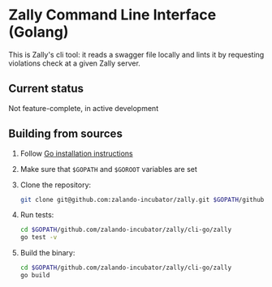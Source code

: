 # Zally Command Line Interface (Golang)

This is Zally's cli tool: it reads a swagger file locally and lints it by
requesting violations check at a given Zally server.

## Current status

Not feature-complete, in active development

## Building from sources

1. Follow [Go installation instructions](https://golang.org/doc/install)

1. Make sure that `$GOPATH` and `$GOROOT` variables are set

1. Clone the repository:

    ```bash
    git clone git@github.com:zalando-incubator/zally.git $GOPATH/github.com/zalando-incubator/zally
    ``` 

1. Run tests:

    ```bash
    cd $GOPATH/github.com/zalando-incubator/zally/cli-go/zally
    go test -v
    ```

1. Build the binary:

    ```bash
    cd $GOPATH/github.com/zalando-incubator/zally/cli-go/zally
    go build
    ```
